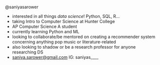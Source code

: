 @saniyasarower
- interested in all things *data science*! Python, SQL, R...
- taking Intro to Computer Science at Hunter College
- AP Computer Science A student
- currently learning Python and ML
- looking to collaborate/be mentored on creating a recommender system concerning anything pop music or literature-related 
- also looking to shadow or be a research professor for anyone researching DS
- saniya.sarower@gmail.com
IG: saniyas____


<!---
saniyasarower/saniyasarower is a ✨ special ✨ repository because its `README.md` (this file) appears on your GitHub profile.
You can click the Preview link to take a look at your changes.
--->
